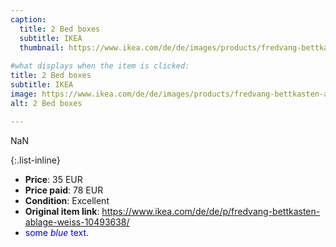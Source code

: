 ```yaml
---
caption:
  title: 2 Bed boxes
  subtitle: IKEA
  thumbnail: https://www.ikea.com/de/de/images/products/fredvang-bettkasten-ablage-weiss__0962752_pe808963_s5.jpg
  
#what displays when the item is clicked:
title: 2 Bed boxes
subtitle: IKEA
image: https://www.ikea.com/de/de/images/products/fredvang-bettkasten-ablage-weiss__0962752_pe808963_s5.jpg
alt: 2 Bed boxes

---
```

NaN

{:.list-inline} 
- **Price**: 35 EUR
- **Price paid**: 78 EUR
- **Condition**: Excellent
- **Original item link**: https://www.ikea.com/de/de/p/fredvang-bettkasten-ablage-weiss-10493638/
- <span style="color:blue">some *blue* text</span>.
